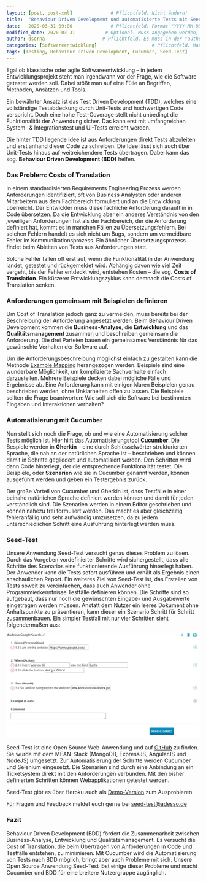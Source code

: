 ```yaml
---
layout: [post, post-xml]              # Pflichtfeld. Nicht ändern!
title:  "Behaviour Driven Development und automatisierte Tests mit Seed-Test"         # Pflichtfeld. Bitte einen Titel für den Blog Post angeben.
date:   2020-03-31 09:00              # Pflichtfeld. Format "YYYY-MM-DD HH:MM". Muss für Veröffentlichung in der Vergangenheit liegen. (Für Preview egal)
modified_date: 2020-03-31           # Optional. Muss angegeben werden, wenn eine bestehende Datei geändert wird.
author: dsorna                     # Pflichtfeld. Es muss in der "authors.yml" einen Eintrag mit diesem Namen geben.
categories: [Softwareentwicklung]                    # Pflichtfeld. Maximal eine der angegebenen Kategorien verwenden.
tags: [Testing, Behaviour Driven Development, Cucumber, Seed-Test]         # Bitte auf Großschreibung achten.
---
```


Egal ob klassische oder agile Softwareentwicklung – in jedem Entwicklungsprojekt steht man irgendwann vor der Frage, wie die Software getestet werden soll. 
Dabei stößt man auf eine Fülle an Begriffen, Methoden, Ansätzen und Tools. 

Ein bewährter Ansatz ist das Test Driven Development (TDD), welches  eine vollständige Testabdeckung durch Unit-Tests und hochwertigen Code verspricht. 
Doch eine hohe Test-Coverage stellt nicht unbedingt die Funktionalität der Anwendung sicher. 
Das kann erst mit umfangreichen System- & Integrationstest und UI-Tests erreicht werden.

Die hinter TDD liegende Idee ist aus Anforderungen direkt Tests abzuleiten und erst anhand dieser Code zu schreiben. 
Die Idee lässt sich auch über Unit-Tests hinaus auf weitreichendere Tests übertragen.
Dabei kann das sog. **Behaviour Driven Development (BDD)** helfen.

### Das Problem: Costs of Translation

In einem standardisierten Requirements Engineering Prozess werden Anforderungen identifiziert, oft von Business Analysten oder anderen Mitarbeitern aus dem Fachbereich formuliert und an die Entwicklung überreicht. 
Der Entwickler muss diese fachliche Anforderung daraufhin in Code übersetzen. 
Da die Entwicklung aber ein anderes Verständnis von den jeweiligen Anforderungen hat als der Fachbereich, der die Anforderung definiert hat, kommt es in manchen Fällen zu Übersetzungsfehlern. 
Bei solchen Fehlern handelt es sich nicht um Bugs, sondern um vermeidbare Fehler im Kommunikationsprozess. 
Ein ähnlicher Übersetzungsprozess findet beim Ableiten von Tests aus Anforderungen statt.

Solche Fehler fallen oft erst auf, wenn die Funktionalität in der Anwendung landet, getestet und rückgemeldet wird. 
Abhängig davon wie viel Zeit vergeht, bis der Fehler entdeckt wird, entstehen Kosten – die sog. **Costs of Translation**. 
Ein kürzerer Entwicklungszyklus kann demnach die Costs of Translation senken.

### Anforderungen gemeinsam mit Beispielen definieren

Um Cost of Translation jedoch ganz zu vermeiden, muss bereits bei der Beschreibung der Anforderung angesetzt werden. 
Beim Behaviour Driven Development kommen die **Business-Analyse**, die **Entwicklung** und das **Qualitätsmanagement** zusammen und beschreiben gemeinsam die Anforderung. 
Die drei Parteien bauen ein gemeinsames Verständnis für das gewünschte Verhalten der Software auf. 

Um die Anforderungsbeschreibung möglichst einfach zu gestalten kann die Methode [Example Mapping](https://cucumber.io/blog/bdd/example-mapping-introduction/) herangezogen werden. 
Beispiele sind eine wunderbare Möglichkeit, um komplizierte Sachverhalte einfach darzustellen. 
Mehrere Beispiele decken dabei mögliche Fälle und Ergebnisse ab. Eine Anforderung kann mit einigen klaren Beispielen genau beschrieben werden, ohne Unklarheiten offen zu lassen. 
Die Beispiele sollten die Frage beantworten: Wie soll sich die Software bei bestimmten Eingaben und Interaktionen verhalten? 

### Automatisierung mit Cucumber

Nun stellt sich noch die Frage, ob und wie eine Automatisierung solcher Tests möglich ist. Hier hilft das Automatisierungstool **Cucumber**. 
Die Bespiele werden in **Gherkin** – eine durch Schlüsselwörter strukturierten Sprache, die nah an der natürlichen Sprache ist –  beschrieben und können damit in Schritte gegliedert und automatisiert werden. 
Den Schritten wird dann Code hinterlegt, der die entsprechende Funktionalität testet. 
Die Beispiele, oder **Szenarien** wie sie in Cucumber genannt werden, können ausgeführt werden und geben ein Testergebnis zurück. 

Der große Vorteil von Cucumber und Gherkin ist, dass Testfälle in einer beinahe natürlichen Sprache definiert werden können und damit für jeden verständlich sind. 
Die Szenarien werden in einem Editor geschrieben und können nahezu frei formuliert werden. 
Das macht es aber gleichzeitig fehleranfällig und sehr aufwändig umzusetzen, da zu jedem unterschiedlichen Schritt eine Ausführung hinterlegt werden muss.

### Seed-Test

Unsere Anwendung Seed-Test versucht genau dieses Problem zu lösen. 
Durch das Vorgeben vordefinierter Schritte wird sichergestellt, dass alle Schritte des Scenarios eine funktionierende Ausführung hinterlegt haben. 
Der Anwender kann die Tests sofort ausführen und erhält als Ergebnis einen anschaulichen Report.
Ein weiteres Ziel von Seed-Test ist, das Erstellen von Tests soweit zu vereinfachen, dass auch Anwender ohne Programmierkenntnisse Testfälle definieren können. 
Die Schritte sind so aufgebaut, dass nur noch die gewünschten Eingabe- und Ausgabewerte eingetragen werden müssen. 
Anstatt dem Nutzer ein leeres Dokument ohne Anhaltspunkte zu präsentieren, kann dieser ein Szenario Schritt für Schritt zusammenbauen.
Ein simpler Testfall mit nur vier Schritten sieht folgendermaßen aus:

![Beispiel für ein Szenario in Seed-Test](/assets/images/posts/bevaviour-driven-development-und-automatisierte-tests-mit-seed-test/scenario-screenshot.jpg)
 
Seed-Test ist eine Open Source Web-Anwendung und auf [GitHub](https://github.com/adessoAG/Seed-Test) zu finden. 
Sie wurde mit dem MEAN-Stack (MongoDB, ExpressJS, AngularJS und NodeJS) umgesetzt. 
Zur Automatisierung der Schritte werden Cucumber und Selenium eingesetzt. 
Die Szenarien sind durch eine Anbindung an ein Ticketsystem direkt mit den Anforderungen verbunden. 
Mit den bisher definierten Schritten können Webapplikationen getestet werden. 

Seed-Test gibt es über Heroku auch als [Demo-Version](https://seed-test-frontend.herokuapp.com/) zum Ausprobieren. 

Für Fragen und Feedback meldet euch gerne bei seed-test@adesso.de

### Fazit

Behaviour Driven Development (BDD) fördert die Zusammenarbeit zwischen Business-Analyse, Entwicklung und Qualitätsmanagement. 
Es versucht die Cost of Translation, die beim Übertragen von Anforderungen in Code und Testfälle entstehen, zu minimieren. 
Mit Cucumber wird die Automatisierung von Tests nach BDD möglich, bringt aber auch Probleme mit sich. 
Unsere Open Source Anwendung Seed-Test löst einige dieser Probleme und macht Cucumber und BDD für eine breitere Nutzergruppe zugänglich.
